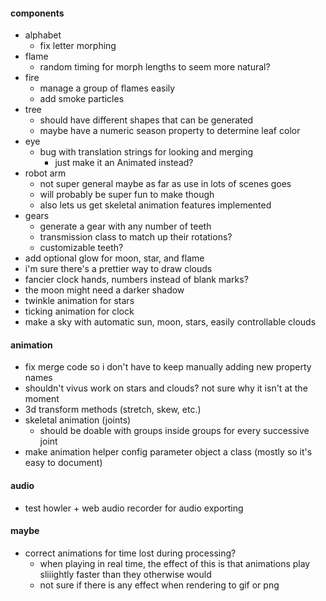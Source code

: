 #### components
  * alphabet
    * fix letter morphing
  * flame
    * random timing for morph lengths to seem more natural?
  * fire
    * manage a group of flames easily
    * add smoke particles
  * tree
    * should have different shapes that can be generated
    * maybe have a numeric season property to determine leaf color
  * eye
    * bug with translation strings for looking and merging
      * just make it an Animated instead?
  * robot arm
    * not super general maybe as far as use in lots of scenes goes
    * will probably be super fun to make though
    * also lets us get skeletal animation features implemented
  * gears
    * generate a gear with any number of teeth
    * transmission class to match up their rotations?
    * customizable teeth?
  * add optional glow for moon, star, and flame
  * i'm sure there's a prettier way to draw clouds
  * fancier clock hands, numbers instead of blank marks?
  * the moon might need a darker shadow
  * twinkle animation for stars
  * ticking animation for clock
  * make a sky with automatic sun, moon, stars, easily controllable clouds


#### animation
* fix merge code so i don't have to keep manually adding new property names
* shouldn't vivus work on stars and clouds? not sure why it isn't at the moment
* 3d transform methods (stretch, skew, etc.)
* skeletal animation (joints)
  * should be doable with groups inside groups for every successive joint
* make animation helper config parameter object a class (mostly so it's easy to document)

#### audio
* test howler + web audio recorder for audio exporting

#### maybe
* correct animations for time lost during processing?
  * when playing in real time, the effect of this is that animations play sliiightly faster than they otherwise would
  * not sure if there is any effect when rendering to gif or png
